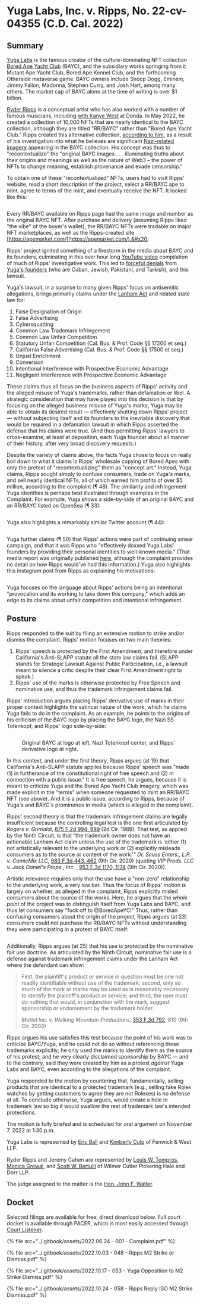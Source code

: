 # Yuga Labs, Inc. v. Ripps, No. 22-cv-04355 (C.D. Cal. 2022)

## Summary

[Yuga Labs](https://www.yuga.com/) is the famous creator of the culture-dominating NFT collection [Bored Ape Yacht Club](https://boredapeyachtclub.com/#/) (BAYC), and the subsidiary works springing from it Mutant Ape Yacht Club, Bored Ape Kennel Club, and the forthcoming Otherside metaverse game. BAYC owners include Snoop Dogg, Eminem, Jimmy Fallon, Madonna, Stephen Curry, and Josh Hart, among many others. The market cap of BAYC alone at the time of writing is over $1 billion.&#x20;

[Ryder Ripps](https://twitter.com/ryder\_ripps) is a conceptual artist who has also worked with a number of famous musicians, including [with Kanye West](https://garage.vice.com/en\_us/article/k7a5nv/five-years-of-embajada) at Donda. In May 2022, he created a collection of 10,000 NFTs that are nearly identical to the BAYC collection, although they are titled "RR/BAYC" rather than "Bored Ape Yacht Club." Ripps created this alternative collection, [according to him](https://rrbayc.com/), as a result of his investigation into what he believes are significant [Nazi-related imagery](https://gordongoner.com/) appearing in the BAYC collection. His concept was thus to "recontextualize" the "original BAYC images . . . illuminating truths about their origins and meanings as well as the nature of Web3 – the power of NFTs to change meaning, establish provenance and evade censorship."&#x20;

To obtain one of these "recontextualized" NFTs, users had to visit Ripps' website, read a short description of the project, select a RR/BAYC ape to mint, agree to terms of the mint, and eventually receive the NFT. It looked like this:

<figure><img src="../.gitbook/assets/image (10).png" alt=""><figcaption></figcaption></figure>

Every RR/BAYC available on Ripps page had the same image and number as the original BAYC NFT. After purchase and delivery (assuming Ripps liked "the vibe" of the buyer's wallet), the RR/BAYC NFTs were tradable on major NFT marketplaces, as well as the Ripps-created site [https://apemarket.com/](https://apemarket.com/).&#x20;

Ripps' project ignited something of a firestorm in the media about BAYC and its founders, culminating in this over hour long [YouTube video](https://youtu.be/XpH3O6mnZvw) compilation of much of Ripps' investigative work. This led to [forceful denials](https://twitter.com/GordonGoner/status/1540351103094738947) from [Yuga's founders](https://medium.com/@team\_69582/a-letter-from-the-founders-678e5a3431e7) (who are Cuban, Jewish, Pakistani, and Turkish), and this lawsuit.&#x20;

Yuga's lawsuit, in a surprise to many given Ripps' focus on antisemitic allegations, brings primarily claims under the [Lanham Act](https://en.wikipedia.org/wiki/Lanham\_Act) and related state law for:

1. False Designation of Origin&#x20;
2. False Advertising
3. Cybersquatting
4. Common Law Trademark Infringement
5. Common Law Unfair Competition
6. Statutory Unfair Competition (Cal. Bus. & Prof. Code §§ 17200 et seq.)
7. California False Advertising (Cal. Bus. & Prof. Code §§ 17500 et seq.)
8. Unjust Enrichment
9. Conversion
10. Intentional Interference with Prospective Economic Advantage
11. Negligent Interference with Prospective Economic Advantage

These claims thus all focus on the business aspects of Ripps' activity and the alleged misuse of Yuga's trademarks, rather than defamation or libel. A strategic consideration that may have played into this decision is that by focusing on the alleged business misuse of Yuga's marks, Yuga may be able to obtain its desired result — effectively shutting down Ripps' project — without subjecting itself and its founders to the inevitable discovery that would be required in a defamation lawsuit in which Ripps asserted the defense that his claims were true. (And thus permitting Ripps' lawyers to cross-examine, at least at deposition, each Yuga founder about all manner of their history, after very broad discovery requests.)

Despite the variety of claims above, the facts Yuga chose to focus on really boil down to what it claims is Ripps' wholesale copying of Bored Apes with only the pretext of "recontextualizing" them as "concept art." Instead, Yuga claims, Ripps sought simply to confuse consumers, trade on Yuga's marks, and sell nearly identical NFTs, all of which earned him profits of over $5 million, according to the complaint (¶ 48). The similarity and infringement Yuga identifies is perhaps best illustrated through examples in the Complaint. For example, Yuga shows a side-by-side of an original BAYC and an RR/BAYC listed on OpenSea (¶ 33):

<figure><img src="../.gitbook/assets/image (9).png" alt=""><figcaption></figcaption></figure>

Yuga also highlights a remarkably similar Twitter account (¶ 44):

<figure><img src="../.gitbook/assets/image (8).png" alt=""><figcaption></figcaption></figure>

Yuga further claims (¶ 50) that Ripps' actions were part of continuing smear campaign, and that it was Ripps who "effectively doxxed Yuga Labs' founders by providing their personal identities to well-known media."  (That media report was originally published [here](https://www.buzzfeednews.com/article/katienotopoulos/bored-ape-nft-founder-identity), although the complaint provides no detail on how Ripps would've had this information.) Yuga also highlights this instagram post from Ripps as explaining his motivations:

<figure><img src="../.gitbook/assets/image.png" alt=""><figcaption></figcaption></figure>

Yuga focuses on the language about Ripps' actions being an intentional "provocation and its working to take down this company," which adds an edge to its claims about unfair competition and intentional infringement. &#x20;

## Posture

Ripps responded to the suit by filing an extensive motion to strike and/or dismiss the complaint. Ripps' motion focuses on two main theories:

1. Ripps' speech is protected by the First Amendment, and therefore under California's Anti-SLAPP statute all the state law claims fail. (SLAPP stands for Strategic Lawsuit Against Public Participation, i.e., a lawsuit meant to silence a critic despite their clear First Amendment right to speak.)&#x20;
2. Ripps' use of the marks is otherwise protected by Free Speech and nominative use, and thus the trademark infringement claims fail.&#x20;

Ripps' introduction argues placing Ripps' derivative use of marks in their proper context highlights the satirical nature of the work, which he claims Yuga fails to do in the complaint. As an example, he points to the origins of his criticism of the BAYC logo by placing the BAYC logo, the Nazi SS Totenkopf, and Ripps' logo side-by-side:

<figure><img src="../.gitbook/assets/image (5).png" alt=""><figcaption><p>Original BAYC at logo at left, Nazi Totenkopf center, and Ripps' derivative logo at right.</p></figcaption></figure>

In this context, and under the first theory, Ripps argues (at 19) that California's Anti-SLAPP statute applies because Ripps' speech was "made (1) in furtherance of the constitutional right of free speech and (2) in connection with a public issue." It is free speech, he argues, because it is meant to criticize Yuga and the Bored Ape Yacht Club imagery, which was made explicit in the "terms" when someone requested to mint an RR/BAYC NFT (see above). And it is a public issue, according to Ripps, because of Yuga's and BAYC's prominence in media (which is alleged in the complaint).&#x20;

Ripps' second theory is that the trademark infringement claims are legally insufficient because the controlling legal test is the one first articulated by _Rogers v. Grimaldi_, [875 F.2d 994, 999](https://casetext.com/case/rogers-v-grimaldi#p999) (2d Cir. 1989). That test, as applied by the Ninth Circuit, is that “the trademark owner does not have an actionable Lanham Act claim unless the use of the trademark is 'either (1) not artistically relevant to the underlying work or (2) explicitly misleads consumers as to the source or content of the work.'” _Dr. Seuss Enters., L.P. v. ComicMix LLC_, [983 F.3d 443, 462](https://casetext.com/case/dr-seuss-enters-lp-v-comicmix-llc-9) (9th Cir. 2020) (quoting _VIP Prods. LLC v. Jack Daniel's Props., Inc._ , [953 F.3d 1170, 1174](https://casetext.com/case/vip-prods-llc-v-jack-daniels-props-inc-4#p1174) (9th Cir. 2020)).

Artistic relevance requires only that the use have a "non-zero" relationship to the underlying work, a very low bar. Thus the focus of Ripps' motion is largely on whether, as alleged in the complaint, Ripps explicitly misled consumers about the source of the works. Here, he argues that the _whole point_ of the project was to distinguish itself from Yuga Labs and BAYC, and thus let consumers say "fuck off to @BoredApeYC!" Thus, rather than confusing consumers about the origin of the project, Ripps argues (at 23) consumers could not purchase the RR/BAYC NFTs without understanding they were participating in a protest of BAYC itself:

<figure><img src="../.gitbook/assets/image (11).png" alt=""><figcaption></figcaption></figure>

Additionally, Ripps argues (at 25) that his use is protected by the nominative fair use doctrine. As articulated by the Ninth Circuit, nominative fair use is a defense against trademark infringement claims under the Lanham Act where the defendant can show:

> First, the plaintiff's product or service in question must be one not readily identifiable without use of the trademark; second, only so much of the mark or marks may be used as is reasonably necessary to identify the plaintiff's product or service; and third, the user must do nothing that would, in conjunction with the mark, suggest sponsorship or endorsement by the trademark holder.
>
> _Mattel Inc. v. Walking Mountain Productions_, [353 F.3d 792](https://casetext.com/case/mattel-inc-v-walking-mountain-productions), 810 (9th Cir. 2003)

Ripps argues his use satisfies this test because the point of his work was to criticize BAYC/Yuga, and he could not do so without referencing those trademarks explicitly; he only used the marks to identify them as the source of his protest; and he very clearly disclaimed sponsorship by BAYC — and to the contrary, said they were created by him as a protest _against_ Yuga Labs and BAYC, even according to the allegations of the complaint.

Yuga responded to the motion by countering that, fundamentally, selling products that are identical to a protected trademark (e.g., selling fake Rolex watches by getting customers to agree they are not Rolexes) is no defense at all. To conclude otherwise, Yuga argues, would create a hole in trademark law so big it would swallow the rest of trademark law's intended protections.

The motion is fully briefed and is scheduled for oral argument on November 7, 2022 at 1:30 p.m.

Yuga Labs is represented by [Eric Ball](https://www.fenwick.com/people/eric-ball) and [Kimberly Culp](https://www.fenwick.com/people/kimberly-culp) of Fenwick & West LLP.

Ryder Ripps and Jeremy Cahen are represented by [Louis W. Tompros](https://www.wilmerhale.com/en/people/louis-tompros), [Monica Grewal](https://www.wilmerhale.com/en/people/monica-grewal), and [Scott W. Bertulli](https://www.wilmerhale.com/en/people/scott-bertulli) of Wilmer Cutler Pickering Hale and Dorr LLP.

The judge assigned to the matter is the [Hon. John F. Walter](https://en.wikipedia.org/wiki/John\_F.\_Walter).&#x20;

## Docket

Selected filings are available for free, direct download below. Full court docket is available through PACER, which is most easily accessed through [Court Listener](https://www.courtlistener.com/docket/63458882/yuga-labs-inc-v-ripps/).

{% file src="../.gitbook/assets/2022.06.24 - 001 - Complaint.pdf" %}

{% file src="../.gitbook/assets/2022.10.03 - 048 - Ripps M2 Strike or Dismiss.pdf" %}

{% file src="../.gitbook/assets/2022.10.17 - 053 - Yuga Opposition to M2 Strike Dismiss.pdf" %}

{% file src="../.gitbook/assets/2022.10.24 - 058 - Ripps Reply ISO M2 Strike Dismiss.pdf" %}
